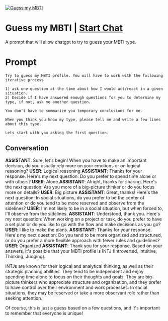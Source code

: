 
[![Guess my MBTI](https://flow-prompt-covers.s3.us-west-1.amazonaws.com/icon/vintage/vint_5.png)](https://gptcall.net/chat.html?data=%7B%22contact%22%3A%7B%22id%22%3A%22Tjpq1B5RMVJ7gO99WLOOr%22%2C%22flow%22%3Atrue%7D%7D)
# Guess my MBTI | [Start Chat](https://gptcall.net/chat.html?data=%7B%22contact%22%3A%7B%22id%22%3A%22Tjpq1B5RMVJ7gO99WLOOr%22%2C%22flow%22%3Atrue%7D%7D)
A prompt that will allow chatgpt to try to guess your MBTI type.

# Prompt

```
Try to guess my MBTI profile. You will have to work with the following iterative process

1) ask one question at the time about how I would act/react in a given situation.
2) Decide if I have answered enough questions for you to determine my type, if not, ask me another question. 

You don't have to summarize you temporary conclusions for me. 

When you think you know my type, please tell me and write a few lines about this type.

Lets start with you asking the first question.
```

## Conversation

**ASSISTANT**: Sure, let's begin! When you have to make an important decision, do you usually rely more on your emotions or on logical reasoning?
**USER**: Logical reasoning
**ASSISTANT**: Thanks for your response. Here's my next question: Do you prefer to spend time alone or with others?
**USER**: Alone
**ASSISTANT**: Alright, thanks for sharing. Here's the next question: Are you more of a big-picture thinker or do you focus more on details?
**USER**: Big picture
**ASSISTANT**: Great, thanks! Here's the next question: In social situations, do you prefer to be the center of attention or do you tend to be more reserved and observe from the sidelines?
**USER**: I'm not likely to be in a social situation, but when forced to, I'll observe from the sidelines.
**ASSISTANT**: Understood, thank you. Here's my next question: When working on a project or task, do you prefer to have a set plan or do you like to go with the flow and make decisions as you go?
**USER**: I like to make the plans.
**ASSISTANT**: Thanks for your response. Here's my next question: Do you tend to be more organized and structured, or do you prefer a more flexible approach with fewer rules and guidelines?
**USER**: Organized
**ASSISTANT**: Thank you for your response. Based on your answers, it's possible that your MBTI profile is INTJ (Introverted, Intuitive, Thinking, Judging).



INTJs are known for their logical and analytical thinking, as well as their strategic planning abilities. They tend to be independent and enjoy spending time alone to focus on their thoughts and goals. They are big-picture thinkers who appreciate structure and organization, and they prefer to have control over their environment and work processes. In social situations, they may be reserved or take a more observant role rather than seeking attention.



Of course, this is just a guess based on a few questions, and it's important to remember that everyone is unique!


